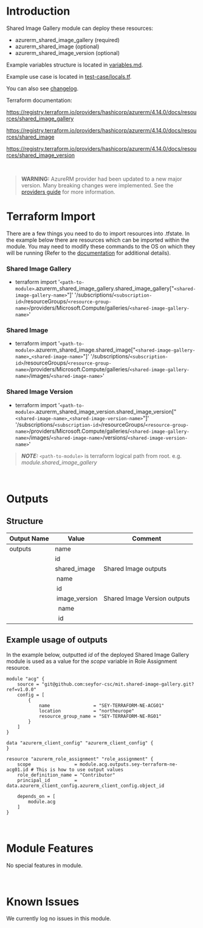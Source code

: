 # Introduction
Shared Image Gallery module can deploy these resources:
* azurerm_shared_image_gallery (required)
* azurerm_shared_image (optional)
* azurerm_shared_image_version (optional)

Example variables structure is located in [variables.md](variables.md).

Example use case is located in [test-case/locals.tf](test-case/locals.tf).

You can also see [changelog](CHANGELOG.md).

Terraform documentation:

https://registry.terraform.io/providers/hashicorp/azurerm/4.14.0/docs/resources/shared_image_gallery

https://registry.terraform.io/providers/hashicorp/azurerm/4.14.0/docs/resources/shared_image

https://registry.terraform.io/providers/hashicorp/azurerm/4.14.0/docs/resources/shared_image_version

&nbsp;

> **WARNING:** AzureRM provider had been updated to a new major version. Many breaking changes were implemented. See the [providers guide](https://registry.terraform.io/providers/hashicorp/azurerm/latest/docs/guides/4.0-upgrade-guide) for more information.

# Terraform Import
There are a few things you need to do to import resources into .tfstate. In the example below there are resources which can be imported within the module. You may need to modify these commands to the OS on which they will be running (Refer to the [documentation](https://developer.hashicorp.com/terraform/cli/commands/import#example-import-into-resource-configured-with-for_each) for additional details).
### Shared Image Gallery
* terraform import '`<path-to-module>`.azurerm_shared_image_gallery.shared_image_gallery["`<shared-image-gallery-name>`"]' '/subscriptions/`<subscription-id>`/resourceGroups/`<resource-group-name>`/providers/Microsoft.Compute/galleries/`<shared-image-gallery-name>`'
### Shared Image
* terraform import '`<path-to-module>`.azurerm_shared_image.shared_image["`<shared-image-gallery-name>`_`<shared-image-name>`"]' '/subscriptions/`<subscription-id>`/resourceGroups/`<resource-group-name>`/providers/Microsoft.Compute/galleries/`<shared-image-gallery-name>`/images/`<shared-image-name>`'
### Shared Image Version
* terraform import '`<path-to-module>`.azurerm_shared_image_version.shared_image_version["`<shared-image-name>`_`<shared-image-version-name>`"]' '/subscriptions/`<subscription-id>`/resourceGroups/`<resource-group-name>`/providers/Microsoft.Compute/galleries/`<shared-image-gallery-name>`/images/`<shared-image-name>`/versions/`<shared-image-version-name>`'

 > **_NOTE:_** `<path-to-module>` is terraform logical path from root. e.g. _module.shared\_image\_gallery_

&nbsp;

# Outputs
## Structure

| Output Name | Value               | Comment                      |
| ----------- | ------------------- | ---------------------------- |
| outputs     | name                |                              |
|             | id                  |                              |
|             | shared_image        | Shared Image outputs         |
|             | &nbsp;name          |                              |
|             | &nbsp;id            |                              |
|             | &nbsp;image_version | Shared Image Version outputs |
|             | &nbsp;&nbsp;name    |                              |
|             | &nbsp;&nbsp;id      |                              |

## Example usage of outputs
In the example below, outputted _id_ of the deployed Shared Image Gallery module is used as a value for the _scope_ variable in Role Assignment resource.
```
module "acg" {
    source = "git@github.com:seyfor-csc/mit.shared-image-gallery.git?ref=v1.0.0"
    config = [
        {
            name                = "SEY-TERRAFORM-NE-ACG01"
            location            = "northeurope"
            resource_group_name = "SEY-TERRAFORM-NE-RG01"
        }
    ]
}

data "azurerm_client_config" "azurerm_client_config" {
}

resource "azurerm_role_assignment" "role_assignment" {
    scope                = module.acg.outputs.sey-terraform-ne-acg01.id # This is how to use output values
    role_definition_name = "Contributor"
    principal_id         = data.azurerm_client_config.azurerm_client_config.object_id

    depends_on = [
        module.acg
    ]
}
```

&nbsp;

# Module Features
No special features in module.

&nbsp;

# Known Issues
We currently log no issues in this module.